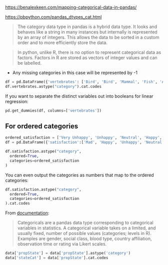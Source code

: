https://benalexkeen.com/mapping-categorical-data-in-pandas/

https://pbpython.com/pandas_dtypes_cat.html
> The category data type in pandas is a hybrid data type. It looks and behaves like a string in many instances but internally is represented by an array of integers. This allows the data to be sorted in a custom order and to more efficiently store the data.

> In python, unlike R, there is no option to represent categorical data as factors. Factors in R are stored as vectors of integer values and can be labelled.

* Any missing categories in this case will be represented by -1
```python
df = pd.DataFrame({'vertebrates': ['Bird', 'Bird', 'Mammal', 'Fish', 'Amphibian', 'Reptile', 'Mammal']})
df.vertebrates.astype("category").cat.codes
```

If you want to separate the distinct variables out into booleans for linear regression: 
```python
pd.get_dummies(df, columns=['vertebrates'])
```

## For ordered categories
```python
ordered_satisfaction = ['Very Unhappy', 'Unhappy', 'Neutral', 'Happy', 'Very Happy']
df = pd.DataFrame({'satisfaction':['Mad', 'Happy', 'Unhappy', 'Neutral']})

df.satisfaction.astype("category",
  ordered=True,
  categories=ordered_satisfaction
)
```

You can even output the categories as numbers that map to the ordered categories:
```python
df.satisfaction.astype("category",
  ordered=True,
  categories=ordered_satisfaction
).cat.codes
```

From [documentation](https://pandas.pydata.org/pandas-docs/stable/user_guide/categorical.html):
>Categoricals are a pandas data type corresponding to categorical variables in statistics. A categorical 
variable takes on a limited, and usually fixed, number of possible values (categories; levels in R). 
Examples are gender, social class, blood type, country affiliation, observation time or rating via Likert scales.

```python
data['propState'] = data['propState'].astype('category')
data['stateCat'] = data['propState'].cat.codes
```
